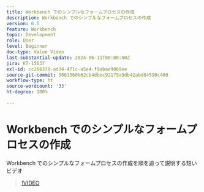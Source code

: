 ```yaml
---
title: Workbench でのシンプルなフォームプロセスの作成
description: Workbench でのシンプルなフォームプロセスの作成
version: 6.5
feature: Workbench
topic: Development
role: User
level: Beginner
doc-type: Value Video
last-substantial-update: 2024-06-11T00:00:00Z
jira: KT-15637
exl-id: cc266378-ad34-471c-a5e4-f9abae9069ee
source-git-commit: 3001560b62cb4dbec92179a9db42abd84590c400
workflow-type: ht
source-wordcount: '33'
ht-degree: 100%

---
```


# Workbench でのシンプルなフォームプロセスの作成

Workbench でのシンプルなフォームプロセスの作成を順を追って説明する短いビデオ

>[!VIDEO](https://video.tv.adobe.com/v/3429494/?learn=on)

